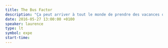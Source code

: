 ```yaml
---
title: The Bus Factor
description: "Ça peut arriver à tout le monde de prendre des vacances ou de se faire écraser par un bus. <a href=\"https://www.youtube.com/watch?v=tmYrWXhFf4c\">Plus souvent qu'on croit même</a>. Ne vous rendez pas indispensable. Documentez, sauvegardez, partagez vos connaissances."
date: 2016-05-27 13:00:00 +0100
speaker: laurence
type: lt
symbol: expe
start-time:
---
```

